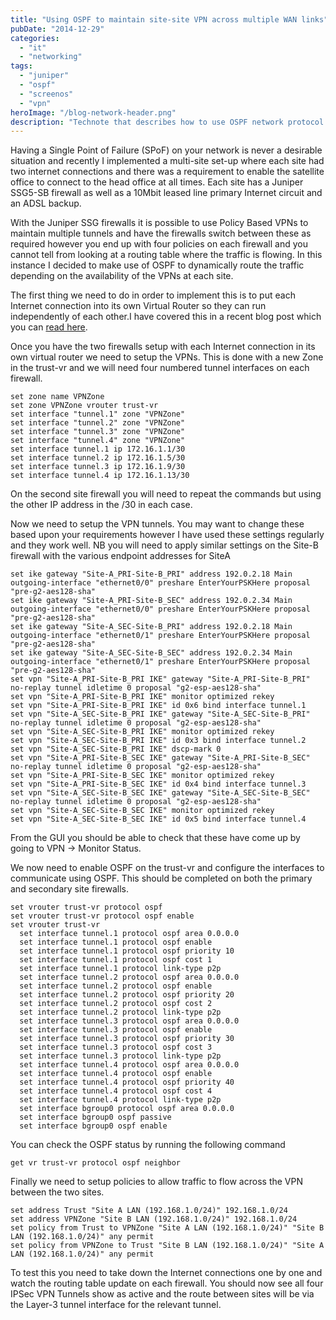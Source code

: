 ```yaml
---
title: "Using OSPF to maintain site-site VPN across multiple WAN links"
pubDate: "2014-12-29"
categories:
  - "it"
  - "networking"
tags:
  - "juniper"
  - "ospf"
  - "screenos"
  - "vpn"
heroImage: "/blog-network-header.png"
description: "Technote that describes how to use OSPF network protocol to deliver resilience across site to site vpn links on Juniper ScreenOS firewall appliances"
---
```


Having a Single Point of Failure (SPoF) on your network is never a desirable situation and recently I implemented a multi-site set-up where each site had two internet connections and there was a requirement to enable the satellite office to connect to the head office at all times. Each site has a Juniper SSG5-SB firewall as well as a 10Mbit leased line primary Internet circuit and an ADSL backup.

With the Juniper SSG firewalls it is possible to use Policy Based VPNs to maintain multiple tunnels and have the firewalls switch between these as required however you end up with four policies on each firewall and you cannot tell from looking at a routing table where the traffic is flowing. In this instance I decided to make use of OSPF to dynamically route the traffic depending on the availability of the VPNs at each site.

The first thing we need to do in order to implement this is to put each Internet connection into its own Virtual Router so they can run independently of each other.I have covered this in a recent blog post which you can [read here](http://www.matthewjwhite.co.uk/2011/11/07/configuring-juniper-ssg-firewalls-to-failover-between-internet-connections/ "Configuring Juniper SSG Firewalls to failover between Internet connections").

Once you have the two firewalls setup with each Internet connection in its own virtual router we need to setup the VPNs. This is done with a new Zone in the trust-vr and we will need four numbered tunnel interfaces on each firewall.

```
set zone name VPNZone
set zone VPNZone vrouter trust-vr
set interface "tunnel.1" zone "VPNZone"
set interface "tunnel.2" zone "VPNZone"
set interface "tunnel.3" zone "VPNZone"
set interface "tunnel.4" zone "VPNZone"
set interface tunnel.1 ip 172.16.1.1/30
set interface tunnel.2 ip 172.16.1.5/30
set interface tunnel.3 ip 172.16.1.9/30
set interface tunnel.4 ip 172.16.1.13/30
```

On the second site firewall you will need to repeat the commands but using the other IP address in the /30 in each case.

Now we need to setup the VPN tunnels. You may want to change these based upon your requirements however I have used these settings regularly and they work well. NB you will need to apply similar settings on the Site-B firewall with the various endpoint addresses for SiteA

```
set ike gateway "Site-A_PRI-Site-B_PRI" address 192.0.2.18 Main outgoing-interface "ethernet0/0" preshare EnterYourPSKHere proposal "pre-g2-aes128-sha"
set ike gateway "Site-A_PRI-Site-B_SEC" address 192.0.2.34 Main outgoing-interface "ethernet0/0" preshare EnterYourPSKHere proposal "pre-g2-aes128-sha"
set ike gateway "Site-A_SEC-Site-B_PRI" address 192.0.2.18 Main outgoing-interface "ethernet0/1" preshare EnterYourPSKHere proposal "pre-g2-aes128-sha"
set ike gateway "Site-A_SEC-Site-B_SEC" address 192.0.2.34 Main outgoing-interface "ethernet0/1" preshare EnterYourPSKHere proposal "pre-g2-aes128-sha"
set vpn "Site-A_PRI-Site-B_PRI IKE" gateway "Site-A_PRI-Site-B_PRI" no-replay tunnel idletime 0 proposal "g2-esp-aes128-sha"
set vpn "Site-A_PRI-Site-B_PRI IKE" monitor optimized rekey
set vpn "Site-A_PRI-Site-B_PRI IKE" id 0x6 bind interface tunnel.1
set vpn "Site-A_SEC-Site-B_PRI IKE" gateway "Site-A_SEC-Site-B_PRI" no-replay tunnel idletime 0 proposal "g2-esp-aes128-sha"
set vpn "Site-A_SEC-Site-B_PRI IKE" monitor optimized rekey
set vpn "Site-A_SEC-Site-B_PRI IKE" id 0x3 bind interface tunnel.2
set vpn "Site-A_SEC-Site-B_PRI IKE" dscp-mark 0
set vpn "Site-A_PRI-Site-B_SEC IKE" gateway "Site-A_PRI-Site-B_SEC" no-replay tunnel idletime 0 proposal "g2-esp-aes128-sha"
set vpn "Site-A_PRI-Site-B_SEC IKE" monitor optimized rekey
set vpn "Site-A_PRI-Site-B_SEC IKE" id 0x4 bind interface tunnel.3
set vpn "Site-A_SEC-Site-B_SEC IKE" gateway "Site-A_SEC-Site-B_SEC" no-replay tunnel idletime 0 proposal "g2-esp-aes128-sha"
set vpn "Site-A_SEC-Site-B_SEC IKE" monitor optimized rekey
set vpn "Site-A_SEC-Site-B_SEC IKE" id 0x5 bind interface tunnel.4
```

From the GUI you should be able to check that these have come up by going to VPN -> Monitor Status.

We now need to enable OSPF on the trust-vr and configure the interfaces to communicate using OSPF. This should be completed on both the primary and secondary site firewalls.

```
set vrouter trust-vr protocol ospf
set vrouter trust-vr protocol ospf enable
set vrouter trust-vr
  set interface tunnel.1 protocol ospf area 0.0.0.0
  set interface tunnel.1 protocol ospf enable
  set interface tunnel.1 protocol ospf priority 10
  set interface tunnel.1 protocol ospf cost 1
  set interface tunnel.1 protocol link-type p2p
  set interface tunnel.2 protocol ospf area 0.0.0.0
  set interface tunnel.2 protocol ospf enable
  set interface tunnel.2 protocol ospf priority 20
  set interface tunnel.2 protocol ospf cost 2
  set interface tunnel.2 protocol link-type p2p
  set interface tunnel.3 protocol ospf area 0.0.0.0
  set interface tunnel.3 protocol ospf enable
  set interface tunnel.3 protocol ospf priority 30
  set interface tunnel.3 protocol ospf cost 3
  set interface tunnel.3 protocol link-type p2p
  set interface tunnel.4 protocol ospf area 0.0.0.0
  set interface tunnel.4 protocol ospf enable
  set interface tunnel.4 protocol ospf priority 40
  set interface tunnel.4 protocol ospf cost 4
  set interface tunnel.4 protocol link-type p2p
  set interface bgroup0 protocol ospf area 0.0.0.0
  set interface bgroup0 ospf passive
  set interface bgroup0 ospf enable

```

You can check the OSPF status by running the following command

```
get vr trust-vr protocol ospf neighbor
```

Finally we need to setup policies to allow traffic to flow across the VPN between the two sites.

```
set address Trust "Site A LAN (192.168.1.0/24)" 192.168.1.0/24
set address VPNZone "Site B LAN (192.168.1.0/24)" 192.168.1.0/24
set policy from Trust to VPNZone "Site A LAN (192.168.1.0/24)" "Site B LAN (192.168.1.0/24)" any permit
set policy from VPNZone to Trust "Site B LAN (192.168.1.0/24)" "Site A LAN (192.168.1.0/24)" any permit
```

To test this you need to take down the Internet connections one by one and watch the routing table update on each firewall. You should now see all four IPSec VPN Tunnels show as active and the route between sites will be via the Layer-3 tunnel interface for the relevant tunnel.
